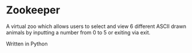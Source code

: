 # Zookeeper
A virtual zoo which allows users to select and view 6 different ASCII drawn animals by inputting a number from 0 to 5 or exiting via exit.

Written in Python
